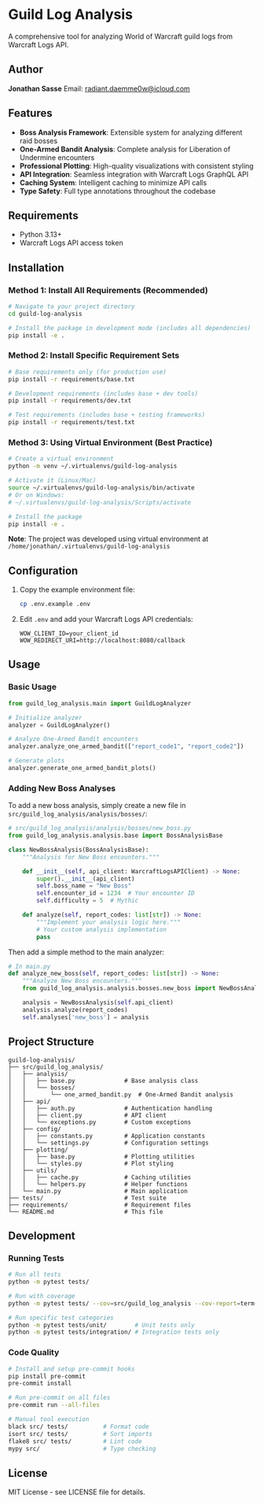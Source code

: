 # Guild Log Analysis

A comprehensive tool for analyzing World of Warcraft guild logs from Warcraft Logs API.

## Author

**Jonathan Sasse**
Email: radiant.daemme0w@icloud.com

## Features

- **Boss Analysis Framework**: Extensible system for analyzing different raid bosses
- **One-Armed Bandit Analysis**: Complete analysis for Liberation of Undermine encounters
- **Professional Plotting**: High-quality visualizations with consistent styling
- **API Integration**: Seamless integration with Warcraft Logs GraphQL API
- **Caching System**: Intelligent caching to minimize API calls
- **Type Safety**: Full type annotations throughout the codebase

## Requirements

- Python 3.13+
- Warcraft Logs API access token

## Installation

### Method 1: Install All Requirements (Recommended)
```bash
# Navigate to your project directory
cd guild-log-analysis

# Install the package in development mode (includes all dependencies)
pip install -e .
```

### Method 2: Install Specific Requirement Sets
```bash
# Base requirements only (for production use)
pip install -r requirements/base.txt

# Development requirements (includes base + dev tools)
pip install -r requirements/dev.txt

# Test requirements (includes base + testing frameworks)
pip install -r requirements/test.txt
```

### Method 3: Using Virtual Environment (Best Practice)
```bash
# Create a virtual environment
python -m venv ~/.virtualenvs/guild-log-analysis

# Activate it (Linux/Mac)
source ~/.virtualenvs/guild-log-analysis/bin/activate
# Or on Windows:
# ~/.virtualenvs/guild-log-analysis/Scripts/activate

# Install the package
pip install -e .
```

**Note**: The project was developed using virtual environment at `/home/jonathan/.virtualenvs/guild-log-analysis`

## Configuration

1. Copy the example environment file:
   ```bash
   cp .env.example .env
   ```

2. Edit `.env` and add your Warcraft Logs API credentials:
   ```
   WOW_CLIENT_ID=your_client_id
   WOW_REDIRECT_URI=http://localhost:8080/callback
   ```

## Usage

### Basic Usage

```python
from guild_log_analysis.main import GuildLogAnalyzer

# Initialize analyzer
analyzer = GuildLogAnalyzer()

# Analyze One-Armed Bandit encounters
analyzer.analyze_one_armed_bandit(["report_code1", "report_code2"])

# Generate plots
analyzer.generate_one_armed_bandit_plots()
```

### Adding New Boss Analyses

To add a new boss analysis, simply create a new file in `src/guild_log_analysis/analysis/bosses/`:

```python
# src/guild_log_analysis/analysis/bosses/new_boss.py
from guild_log_analysis.analysis.base import BossAnalysisBase

class NewBossAnalysis(BossAnalysisBase):
    """Analysis for New Boss encounters."""

    def __init__(self, api_client: WarcraftLogsAPIClient) -> None:
        super().__init__(api_client)
        self.boss_name = "New Boss"
        self.encounter_id = 1234  # Your encounter ID
        self.difficulty = 5  # Mythic

    def analyze(self, report_codes: list[str]) -> None:
        """Implement your analysis logic here."""
        # Your custom analysis implementation
        pass
```

Then add a simple method to the main analyzer:

```python
# In main.py
def analyze_new_boss(self, report_codes: list[str]) -> None:
    """Analyze New Boss encounters."""
    from guild_log_analysis.analysis.bosses.new_boss import NewBossAnalysis

    analysis = NewBossAnalysis(self.api_client)
    analysis.analyze(report_codes)
    self.analyses['new_boss'] = analysis
```

## Project Structure

```
guild-log-analysis/
├── src/guild_log_analysis/
│   ├── analysis/
│   │   ├── base.py              # Base analysis class
│   │   └── bosses/
│   │       └── one_armed_bandit.py  # One-Armed Bandit analysis
│   ├── api/
│   │   ├── auth.py              # Authentication handling
│   │   ├── client.py            # API client
│   │   └── exceptions.py        # Custom exceptions
│   ├── config/
│   │   ├── constants.py         # Application constants
│   │   └── settings.py          # Configuration settings
│   ├── plotting/
│   │   ├── base.py              # Plotting utilities
│   │   └── styles.py            # Plot styling
│   ├── utils/
│   │   ├── cache.py             # Caching utilities
│   │   └── helpers.py           # Helper functions
│   └── main.py                  # Main application
├── tests/                       # Test suite
├── requirements/                # Requirement files
└── README.md                    # This file
```

## Development

### Running Tests

```bash
# Run all tests
python -m pytest tests/

# Run with coverage
python -m pytest tests/ --cov=src/guild_log_analysis --cov-report=term-missing

# Run specific test categories
python -m pytest tests/unit/        # Unit tests only
python -m pytest tests/integration/ # Integration tests only
```

### Code Quality

```bash
# Install and setup pre-commit hooks
pip install pre-commit
pre-commit install

# Run pre-commit on all files
pre-commit run --all-files

# Manual tool execution
black src/ tests/          # Format code
isort src/ tests/          # Sort imports
flake8 src/ tests/         # Lint code
mypy src/                  # Type checking
```

## License

MIT License - see LICENSE file for details.
